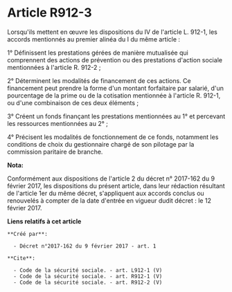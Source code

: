 # Article R912-3

Lorsqu'ils mettent en œuvre les dispositions du IV de l'article L. 912-1, les accords mentionnés au premier alinéa du I du
même article : 

1° Définissent les prestations gérées de manière mutualisée qui comprennent des actions de prévention ou des prestations
d'action sociale mentionnées à l'article R. 912-2 ; 

2° Déterminent les modalités de financement de ces actions. Ce financement peut prendre la forme d'un montant forfaitaire par
salarié, d'un pourcentage de la prime ou de la cotisation mentionnée à l'article R. 912-1, ou d'une combinaison de ces deux
éléments ; 

3° Créent un fonds finançant les prestations mentionnées au 1° et percevant les ressources mentionnées au 2° ; 

4° Précisent les modalités de fonctionnement de ce fonds, notamment les conditions de choix du gestionnaire chargé de son
pilotage par la commission paritaire de branche.

**Nota:**

Conformément aux dispositions de l'article 2 du décret n° 2017-162 du 9 février 2017, les dispositions du présent article,
dans leur rédaction résultant de l'article 1er du même décret, s'appliquent aux accords conclus ou renouvelés à compter de la
date d'entrée en vigueur dudit décret : le 12 février 2017.

**Liens relatifs à cet article**

	**Créé par**:

	  - Décret n°2017-162 du 9 février 2017 - art. 1

	**Cite**:

	  - Code de la sécurité sociale. - art. L912-1 (V)
	  - Code de la sécurité sociale. - art. R912-1 (V)
	  - Code de la sécurité sociale. - art. R912-2 (V)
